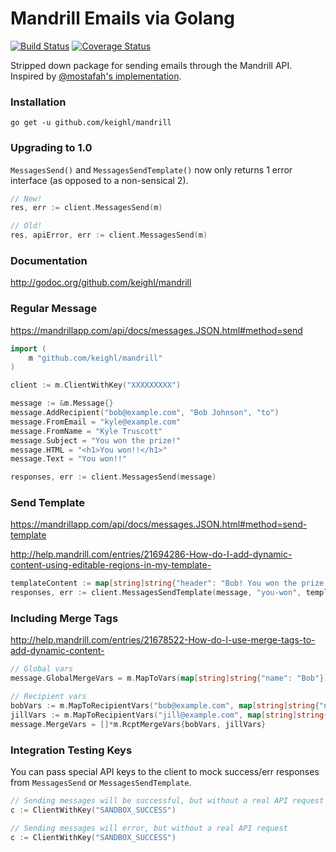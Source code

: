 # Mandrill Emails via Golang

[![Build Status](https://travis-ci.org/keighl/mandrill.png?branch=master)](https://travis-ci.org/keighl/mandrill) [![Coverage Status](https://coveralls.io/repos/keighl/mandrill/badge.svg)](https://coveralls.io/r/keighl/mandrill)

Stripped down package for sending emails through the Mandrill API. Inspired by [@mostafah's implementation](https://github.com/mostafah/mandrill).

### Installation

    go get -u github.com/keighl/mandrill

### Upgrading to 1.0

`MessagesSend()` and `MessagesSendTemplate()` now only returns 1 error interface (as opposed to a non-sensical 2).

```go
// New!
res, err := client.MessagesSend(m)

// Old!
res, apiError, err := client.MessagesSend(m)
```

### Documentation

http://godoc.org/github.com/keighl/mandrill

### Regular Message

https://mandrillapp.com/api/docs/messages.JSON.html#method=send

```go
import (
    m "github.com/keighl/mandrill"
)

client := m.ClientWithKey("XXXXXXXXX")

message := &m.Message{}
message.AddRecipient("bob@example.com", "Bob Johnson", "to")
message.FromEmail = "kyle@example.com"
message.FromName = "Kyle Truscott"
message.Subject = "You won the prize!"
message.HTML = "<h1>You won!!</h1>"
message.Text = "You won!!"

responses, err := client.MessagesSend(message)
```

### Send Template

https://mandrillapp.com/api/docs/messages.JSON.html#method=send-template

http://help.mandrill.com/entries/21694286-How-do-I-add-dynamic-content-using-editable-regions-in-my-template-

```go
templateContent := map[string]string{"header": "Bob! You won the prize!"}
responses, err := client.MessagesSendTemplate(message, "you-won", templateContent)
```

### Including Merge Tags

http://help.mandrill.com/entries/21678522-How-do-I-use-merge-tags-to-add-dynamic-content-

```go
// Global vars
message.GlobalMergeVars = m.MapToVars(map[string]string{"name": "Bob"})

// Recipient vars
bobVars := m.MapToRecipientVars("bob@example.com", map[string]string{"name": "Bob"})
jillVars := m.MapToRecipientVars("jill@example.com", map[string]string{"name": "Jill"})
message.MergeVars = []*m.RcptMergeVars{bobVars, jillVars}
```

### Integration Testing Keys

You can pass special API keys to the client to mock success/err responses from `MessagesSend` or `MessagesSendTemplate`.

```go
// Sending messages will be successful, but without a real API request
c := ClientWithKey("SANDBOX_SUCCESS")

// Sending messages will error, but without a real API request
c := ClientWithKey("SANDBOX_SUCCESS")
```


